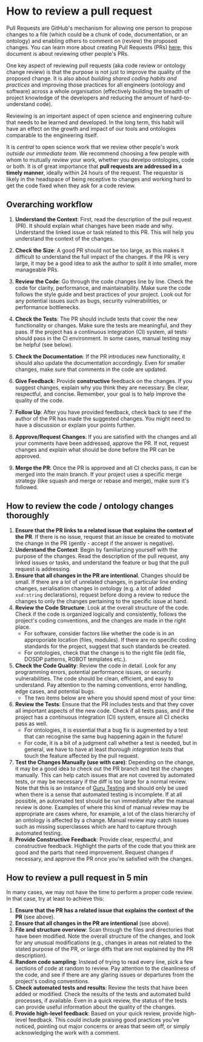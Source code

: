 # How to review a pull request

Pull Requests are GitHub's mechanism for allowing one person to propose changes to a file (which could be a chunk of code, documentation, or an ontology) and enabling others to comment on (review) the proposed changes. You can learn more about creating Pull Requests (PRs) [here](../howto/github-create-pull-request.md); this document is about reviewing other people's PRs.

One key aspect of reviewing pull requests (aka code review or ontology change review) is that the purpose is not just to improve the quality of
the proposed change. It is also about _building shared coding habits and practices_ and improving those practices for all engineers (ontology and software) across a whole organisation (effectively building the breadth of project knowledge of the developers and reducing the amount of hard-to-understand code). 

Reviewing is an important aspect of open science and engineering culture that needs to be learned and developed. In the long term, this habit will have an effect on the growth and impact of our tools and ontologies comparable to the engineering itself.

It is _central_ to open science work that we review other people's work _outside our immediate team_. We recommend choosing a few people with whom to mutually review your work, whether you develpo ontologies, code or both. It is of great importance that **pull requests are addressed in a timely manner**, ideally within 24 hours of the request. The requestor is likely in the headspace of being receptive to changes and working hard to get the code fixed when they ask for a code review.

## Overarching workflow

1. **Understand the Context**: First, read the description of the pull request (PR). It should explain what changes have been made and why. Understand the linked issue or task related to this PR. This will help you understand the context of the changes.

1. **Check the Size**: A good PR should not be too large, as this makes it difficult to understand the full impact of the changes. If the PR is very large, it may be a good idea to ask the author to split it into smaller, more manageable PRs.

1. **Review the Code**: Go through the code changes line by line. Check the code for clarity, performance, and maintainability. Make sure the code follows the style guide and best practices of your project. Look out for any potential issues such as bugs, security vulnerabilities, or performance bottlenecks.

1. **Check the Tests**: The PR should include tests that cover the new functionality or changes. Make sure the tests are meaningful, and they pass. If the project has a continuous integration (CI) system, all tests should pass in the CI environment. In some cases, manual testing may be helpful (see below).

1. **Check the Documentation**: If the PR introduces new functionality, it should also update the documentation accordingly. Even for smaller changes, make sure that comments in the code are updated.

1. **Give Feedback**: Provide **constructive** feedback on the changes. If you suggest changes, explain why you think they are necessary. Be clear, respectful, and concise. Remember, your goal is to help improve the quality of the code.

1. **Follow Up**: After you have provided feedback, check back to see if the author of the PR has made the suggested changes. You might need to have a discussion or explain your points further.

1. **Approve/Request Changes**: If you are satisfied with the changes and all your comments have been addressed, approve the PR. If not, request changes and explain what should be done before the PR can be approved.

1. **Merge the PR**: Once the PR is approved and all CI checks pass, it can be merged into the main branch. If your project uses a specific merge strategy (like squash and merge or rebase and merge), make sure it's followed.

## How to review the code / ontology changes thoroughly

1. **Ensure that the PR links to a related issue that explains the context of the PR**. If there is no issue, request that an issue be created to motivate the change in the PR (gently - accept if the answer is negative).
1. **Understand the Context**: Begin by familiarizing yourself with the purpose of the changes. Read the description of the pull request, any linked issues or tasks, and understand the feature or bug that the pull request is addressing.
1. **Ensure that all changes in the PR are intentional**. Changes should be small. If there are a lot of unrelated changes, in particular line ending changes, serialisation changes in ontology (e.g. a lot of added `xsd:string` declarations), request before doing a review to reduce the changes to only the changes pertaining to the specific issue at hand.
1. **Review the Code Structure**: Look at the overall structure of the code. Check if the code is organized logically and consistently, follows the project's coding conventions, and the changes are made in the right place.
    * For software, consider factors like whether the code is in an approporiate location (files, modules). If there are no specific coding standards for the project, suggest that such standards be created.
    * For ontologies, check that the change is to the right file (edit file, DOSDP patterns, ROBOT templates etc.).  
1. **Check the Code Quality**: Review the code in detail. Look for any programming errors, potential performance issues, or security vulnerabilities. The code should be clean, efficient, and easy to understand. Pay attention to the naming conventions, error handling, edge cases, and potential bugs.
    * The two items below are where you should spend most of your time:
1. **Review the Tests**: Ensure that the PR includes tests and that they cover all important aspects of the new code. Check if all tests pass, and if the project has a continuous integration (CI) system, ensure all CI checks pass as well.
    * For ontologies, it is essential that a bug fix is augmented by a test that can recognise the same bug happening again in the future!
    * For code, it is a bit of a judgment call whether a test is needed, but in general, we have to have at least _thorough integration tests_ that touch the feature affected by the pull request.
1. **Test the Changes Manually (use with care)**: Depending on the change, it may be a good idea to check out the PR branch and test the changes manually. This can help catch issues that are not covered by automated tests, or may be necessary if the diff is too large for a normal review. Note that this is an instance of [Guru Testing](https://wiki.c2.com/?GuruChecksOutput) and should only be used when there is a sense that automated testing is incomplete. If at all possible, an automated test should be run immediately after the manual review is done. Examples of where this kind of manual review may be appropriate are cases where, for example, a lot of the class hierarchy of an ontology is affected by a change. Manual review may catch issues such as missing superclasses which are hard to capture through automated testing.
1. **Provide Constructive Feedback**: Provide clear, respectful, and constructive feedback. Highlight the parts of the code that you think are good and the parts that need improvement. Request changes if necessary, and approve the PR once you're satisfied with the changes.

## How to review a pull request in 5 min

In many cases, we may not have the time to perform a proper code review. In that case, try at least to achieve this:

1. **Ensure that the PR has a related issue that explains the context of the PR** (see above).
1. **Ensure that all changes in the PR are intentional** (see above).
1. **File and structure overview**: Scan through the files and directories that have been modified. Note the overall structure of the changes, and look for any unusual modifications (e.g., changes in areas not related to the stated purpose of the PR, or large diffs that are not explained by the PR description).
1. **Random code sampling**: Instead of trying to read every line, pick a few sections of code at random to review. Pay attention to the cleanliness of the code, and see if there are any glaring issues or departures from the project's coding conventions.
1. **Check automated tests and results**: Review the tests that have been added or modified. Check the results of the tests and automated build processes, if available. Even in a quick review, the status of the tests can provide useful information about the quality of the changes.
1. **Provide high-level feedback**: Based on your quick review, provide high-level feedback. This could include praising good practices you've noticed, pointing out major concerns or areas that seem off, or simply acknowledging the work with a comment.
